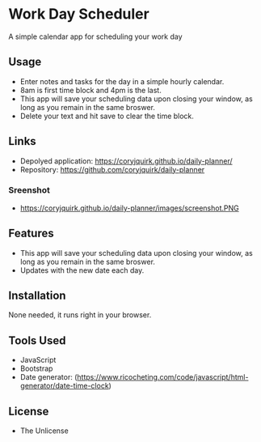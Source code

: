 # Work Day Scheduler
A simple calendar app for scheduling your work day

## Usage
* Enter notes and tasks for the day in a simple hourly calendar. 
* 8am is first time block and 4pm is the last.
* This app will save your scheduling data upon closing your window, as long as you remain in the same broswer.
* Delete your text and hit save to clear the time block.

## Links
* Depolyed application: https://coryjquirk.github.io/daily-planner/
* Repository: https://github.com/coryjquirk/daily-planner

### Sreenshot
* https://coryjquirk.github.io/daily-planner/images/screenshot.PNG

## Features
* This app will save your scheduling data upon closing your window, as long as you remain in the same broswer.
* Updates with the new date each day.

## Installation
None needed, it runs right in your browser.

## Tools Used
* JavaScript
* Bootstrap
* Date generator: (https://www.ricocheting.com/code/javascript/html-generator/date-time-clock)

## License

* The Unlicense
